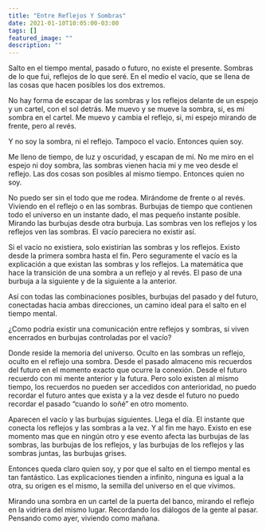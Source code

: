 ```yaml
---
title: "Entre Reflejos Y Sombras"
date: 2021-01-10T10:05:00-03:00
tags: []
featured_image: ""
description: ""
---
```

Salto en el tiempo mental, pasado o futuro, no existe el presente. Sombras de lo que fui, reflejos de lo que seré. En el medio el vacío, que se llena de las cosas que hacen posibles los dos extremos.

No hay forma de escapar de las sombras y los reflejos delante de un espejo y un cartel, con el sol detrás. Me muevo y se mueve la sombra, si, es mi sombra en el cartel. Me muevo y cambia el reflejo, si, mi espejo mirando de frente, pero al revés.

Y no soy la sombra, ni el reflejo. Tampoco el vacío. Entonces quien soy.

Me lleno de tiempo, de luz y oscuridad, y escapan de mi. No me miro en el espejo ni doy sombra, las sombras vienen hacia mi y me veo desde el reflejo. Las dos cosas son posibles al mismo tiempo. Entonces quien no soy.

No puedo ser sin el todo que me rodea. Mirándome de frente o al revés. Viviendo en el reflejo o en las sombras. Burbujas de tiempo que contienen todo el universo en un instante dado, el mas pequeño instante posible. Mirando las burbujas desde otra burbuja. Las sombras ven los reflejos y los reflejos ven las sombras. El vacío pareciera no existir así.

Si el vacío no existiera, solo existirían las sombras y los reflejos. Existo desde la primera sombra hasta el fin. Pero seguramente el vacío es la explicación a que existan las sombras y los reflejos. La matemática que hace la transición de una sombra a un reflejo y al revés. El paso de una burbuja a la siguiente y de la siguiente a la anterior.

Así con todas las combinaciones posibles, burbujas del pasado y del futuro, conectadas hacia ambas direcciones, un camino ideal para el salto en el tiempo mental.

¿Como podría existir una comunicación entre reflejos y sombras, si viven encerrados en burbujas controladas por el vacío?

Donde reside la memoria del universo. Oculto en las sombras un reflejo, oculto en el reflejo una sombra. Desde el pasado almaceno mis recuerdos del futuro en el momento exacto que ocurre la conexión. Desde el futuro recuerdo con mi mente anterior y la futura. Pero solo existen al mismo tiempo, los recuerdos no pueden ser accedidos con anterioridad, no puedo recordar el futuro antes que exista y a la vez desde el futuro no puedo recordar el pasado “cuando lo soñé” en otro momento.

Aparecen el vacío y las burbujas siguientes. Llega el día. El instante que conecta los reflejos y las sombras a la vez. Y al fin me hayo. Existo en ese momento mas que en ningún otro y ese evento afecta las burbujas de las sombras, las burbujas de los reflejos, y las burbujas de los reflejos y las sombras juntas, las burbujas grises.

Entonces queda claro quien soy, y por que el salto en el tiempo mental es tan fantástico. Las explicaciones tienden a infinito, ninguna es igual a la otra, su origen es el mismo, la semilla del universo en el que vivimos.

Mirando una sombra en un cartel de la puerta del banco, mirando el reflejo en la vidriera del mismo lugar. Recordando los diálogos de la gente al pasar. Pensando como ayer, viviendo como mañana.